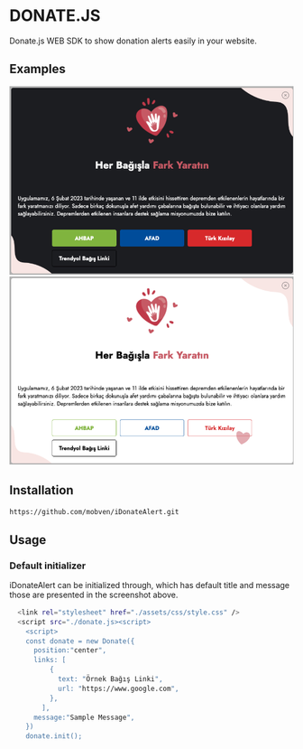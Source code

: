 # DONATE.JS

Donate.js WEB SDK to show donation alerts easily in your website.

## Examples

<p align="center">
  <img alt="UI" src="docs/dark.png">
  <img alt="UI" src="docs/light.png">
</p>

## Installation

```
https://github.com/mobven/iDonateAlert.git
```

## Usage

### Default initializer

iDonateAlert can be initialized through, which has default title and message those are presented in the screenshot above.

```bash
  <link rel="stylesheet" href="./assets/css/style.css" />
  <script src="./donate.js><script>
    <script>
    const donate = new Donate({
      position:"center",
      links: [
          {
            text: "Örnek Bağış Linki",
            url: "https://www.google.com",
          },
        ],
      message:"Sample Message",
    })
    donate.init();
```
